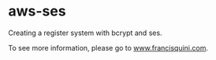 # aws-ses

Creating a register system with bcrypt and ses.

To see more information, please go to www.francisquini.com.
